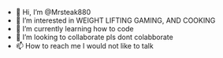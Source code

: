 - 👋 Hi, I’m @Mrsteak880
- 👀 I’m interested in WEIGHT LIFTING GAMING, AND COOKING
- 🌱 I’m currently learning how to code
- 💞️ I’m looking to collaborate pls dont colabborate
- 📫 How to reach me I would not like to talk

<!---
Mrsteak880/Mrsteak880 is a ✨ special ✨ repository because its `README.md` (this file) appears on your GitHub profile.
You can click the Preview link to take a look at your changes.
--->

